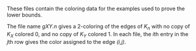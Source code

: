 These files contain the coloring data for the examples used to prove the lower bounds.

The file name *gXY.n* gives a 2-coloring of the edges of *K<sub>n</sub>* with no copy of
*K<sub>X</sub>* colored 0, and no copy of *K<sub>Y</sub>* colored 1.
In each file, the *i*th entry in the *j*th row gives the color assigned to the edge *(i,j)*.
